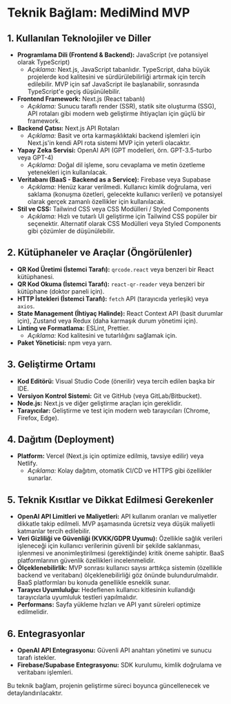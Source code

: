 # Teknik Bağlam: MediMind MVP

## 1. Kullanılan Teknolojiler ve Diller

*   **Programlama Dili (Frontend & Backend):** JavaScript (ve potansiyel olarak TypeScript)
    *   *Açıklama:* Next.js, JavaScript tabanlıdır. TypeScript, daha büyük projelerde kod kalitesini ve sürdürülebilirliği artırmak için tercih edilebilir. MVP için saf JavaScript ile başlanabilir, sonrasında TypeScript'e geçiş düşünülebilir.
*   **Frontend Framework:** Next.js (React tabanlı)
    *   *Açıklama:* Sunucu taraflı render (SSR), statik site oluşturma (SSG), API rotaları gibi modern web geliştirme ihtiyaçları için güçlü bir framework.
*   **Backend Çatısı:** Next.js API Rotaları
    *   *Açıklama:* Basit ve orta karmaşıklıktaki backend işlemleri için Next.js'in kendi API rota sistemi MVP için yeterli olacaktır.
*   **Yapay Zeka Servisi:** OpenAI API (GPT modelleri, örn. GPT-3.5-turbo veya GPT-4)
    *   *Açıklama:* Doğal dil işleme, soru cevaplama ve metin özetleme yetenekleri için kullanılacak.
*   **Veritabanı (BaaS - Backend as a Service):** Firebase veya Supabase
    *   *Açıklama:* Henüz karar verilmedi. Kullanıcı kimlik doğrulama, veri saklama (konuşma özetleri, gelecekte kullanıcı verileri) ve potansiyel olarak gerçek zamanlı özellikler için kullanılacak.
*   **Stil ve CSS:** Tailwind CSS veya CSS Modülleri / Styled Components
    *   *Açıklama:* Hızlı ve tutarlı UI geliştirme için Tailwind CSS popüler bir seçenektir. Alternatif olarak CSS Modülleri veya Styled Components gibi çözümler de düşünülebilir.

## 2. Kütüphaneler ve Araçlar (Öngörülenler)

*   **QR Kod Üretimi (İstemci Tarafı):** `qrcode.react` veya benzeri bir React kütüphanesi.
*   **QR Kod Okuma (İstemci Tarafı):** `react-qr-reader` veya benzeri bir kütüphane (doktor paneli için).
*   **HTTP İstekleri (İstemci Tarafı):** `fetch` API (tarayıcıda yerleşik) veya `axios`.
*   **State Management (İhtiyaç Halinde):** React Context API (basit durumlar için), Zustand veya Redux (daha karmaşık durum yönetimi için).
*   **Linting ve Formatlama:** ESLint, Prettier.
    *   *Açıklama:* Kod kalitesini ve tutarlılığını sağlamak için.
*   **Paket Yöneticisi:** npm veya yarn.

## 3. Geliştirme Ortamı

*   **Kod Editörü:** Visual Studio Code (önerilir) veya tercih edilen başka bir IDE.
*   **Versiyon Kontrol Sistemi:** Git ve GitHub (veya GitLab/Bitbucket).
*   **Node.js:** Next.js ve diğer geliştirme araçları için gereklidir.
*   **Tarayıcılar:** Geliştirme ve test için modern web tarayıcıları (Chrome, Firefox, Edge).

## 4. Dağıtım (Deployment)

*   **Platform:** Vercel (Next.js için optimize edilmiş, tavsiye edilir) veya Netlify.
    *   *Açıklama:* Kolay dağıtım, otomatik CI/CD ve HTTPS gibi özellikler sunarlar.

## 5. Teknik Kısıtlar ve Dikkat Edilmesi Gerekenler

*   **OpenAI API Limitleri ve Maliyetleri:** API kullanım oranları ve maliyetler dikkatle takip edilmeli. MVP aşamasında ücretsiz veya düşük maliyetli katmanlar tercih edilebilir.
*   **Veri Gizliliği ve Güvenliği (KVKK/GDPR Uyumu):** Özellikle sağlık verileri işleneceği için kullanıcı verilerinin güvenli bir şekilde saklanması, işlenmesi ve anonimleştirilmesi (gerektiğinde) kritik öneme sahiptir. BaaS platformlarının güvenlik özellikleri incelenmelidir.
*   **Ölçeklenebilirlik:** MVP sonrası kullanıcı sayısı arttıkça sistemin (özellikle backend ve veritabanı) ölçeklenebilirliği göz önünde bulundurulmalıdır. BaaS platformları bu konuda genellikle esneklik sunar.
*   **Tarayıcı Uyumluluğu:** Hedeflenen kullanıcı kitlesinin kullandığı tarayıcılarla uyumluluk testleri yapılmalıdır.
*   **Performans:** Sayfa yükleme hızları ve API yanıt süreleri optimize edilmelidir.

## 6. Entegrasyonlar

*   **OpenAI API Entegrasyonu:** Güvenli API anahtarı yönetimi ve sunucu tarafı istekler.
*   **Firebase/Supabase Entegrasyonu:** SDK kurulumu, kimlik doğrulama ve veritabanı işlemleri.

Bu teknik bağlam, projenin geliştirme süreci boyunca güncellenecek ve detaylandırılacaktır. 